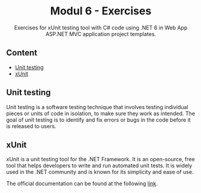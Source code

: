 <div align="center">

<!-- title -->

# Modul 6 - Exercises

<!-- description -->

Exercises for xUnit testing tool with C# code using .NET 6 in Web App ASP.NET MVC application project templates.

</div>


<!-- TOC -->

## Content

- [Unit testing](unit-testing)
- [xUnit](#xunit)

<!-- CONTENT -->

## Unit testing

Unit testing is a software testing technique that involves testing individual pieces or units of code in isolation, to make sure they work as intended.
The goal of unit testing is to identify and fix errors or bugs in the code before it is released to users.


## xUnit

xUnit is a unit testing tool for the .NET Framework. 
It is an open-source, free tool that helps developers to write and run automated unit tests. It is widely used in the .NET community and is known for its simplicity and ease of use.

The official documentation can be found at the following [link](https://xunit.net/).

<!-- END CONTENT -->